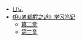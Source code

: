 - [日记](daily.md)
- [《Rust 编程之道》学习笔记](Rust编程之道/README.md)
    - [第二章](Rust编程之道/第二章笔记.md)
    - [第三章](Rust编程之道/第三章笔记.md)